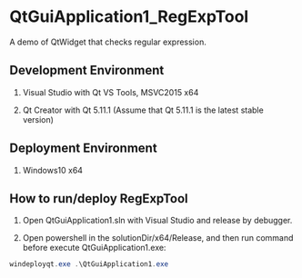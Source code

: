 
# QtGuiApplication1_RegExpTool

A demo of QtWidget that checks regular expression.

## Development Environment

1. Visual Studio with Qt VS Tools, MSVC2015 x64

2. Qt Creator with Qt 5.11.1 (Assume that Qt 5.11.1 is the latest stable version)

## Deployment Environment

1. Windows10 x64

## How to run/deploy RegExpTool

1. Open QtGuiApplication1.sln with Visual Studio and release by debugger.

2. Open powershell in the solutionDir/x64/Release, and then run command before execute QtGuiApplication1.exe:

```powershell
windeployqt.exe .\QtGuiApplication1.exe
```
